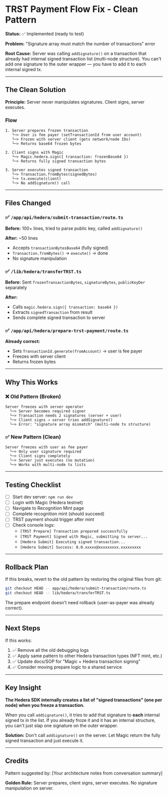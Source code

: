 # TRST Payment Flow Fix - Clean Pattern

**Status:** ✅ Implemented (ready to test)

**Problem:** "Signature array must match the number of transactions" error

**Root Cause:** Server was calling `addSignature()` on a transaction that already had internal signed transaction list (multi-node structure). You can't add one signature to the outer wrapper — you have to add it to each internal signed tx.

---

## The Clean Solution

**Principle:** Server never manipulates signatures. Client signs, server executes.

### Flow

```
1. Server prepares frozen transaction
   └─> User is fee payer (setTransactionId from user account)
   └─> Frozen with server client (gets network/node IDs)
   └─> Returns base64 frozen bytes

2. Client signs with Magic
   └─> Magic.hedera.sign({ transaction: frozenBase64 })
   └─> Returns fully signed transaction bytes
   
3. Server executes signed transaction
   └─> Transaction.fromBytes(signedBytes)
   └─> tx.execute(client)
   └─> No addSignature() call
```

---

## Files Changed

### ✅ `/app/api/hedera/submit-transaction/route.ts`

**Before:** 100+ lines, tried to parse public key, called `addSignature()`

**After:** ~50 lines
- Accepts `transactionBytesBase64` (fully signed)
- `Transaction.fromBytes()` → `execute()` → done
- No signature manipulation

### ✅ `/lib/hedera/transferTRST.ts`

**Before:** Sent `frozenTransactionBytes`, `signatureBytes`, `publicKeyDer` separately

**After:**
- Calls `magic.hedera.sign({ transaction: base64 })`
- Extracts `signedTransaction` from result
- Sends complete signed transaction to server

### ✅ `/app/api/hedera/prepare-trst-payment/route.ts`

**Already correct:**
- Sets `TransactionId.generate(fromAccount)` → user is fee payer
- Freezes with server client
- Returns frozen bytes

---

## Why This Works

### ❌ Old Pattern (Broken)
```
Server freezes with server operator
  └─> Server becomes required signer
  └─> Transaction needs 2 signatures (server + user)
  └─> Client signs → server tries addSignature()
  └─> Error: "signature array mismatch" (multi-node tx structure)
```

### ✅ New Pattern (Clean)
```
Server freezes with user as fee payer
  └─> Only user signature required
  └─> Client signs completely
  └─> Server just executes (no mutation)
  └─> Works with multi-node tx lists
```

---

## Testing Checklist

- [ ] Start dev server: `npm run dev`
- [ ] Login with Magic (Hedera testnet)
- [ ] Navigate to Recognition Mint page
- [ ] Complete recognition mint (should succeed)
- [ ] TRST payment should trigger after mint
- [ ] Check console logs:
  - `[TRST Prepare] Transaction prepared successfully`
  - `[TRST Payment] Signed with Magic, submitting to server...`
  - `[Hedera Submit] Executing signed transaction...`
  - `[Hedera Submit] Success: 0.0.xxxxx@xxxxxxxxx.xxxxxxxxx`

---

## Rollback Plan

If this breaks, revert to the old pattern by restoring the original files from git:

```bash
git checkout HEAD -- app/api/hedera/submit-transaction/route.ts
git checkout HEAD -- lib/hedera/transferTRST.ts
```

The prepare endpoint doesn't need rollback (user-as-payer was already correct).

---

## Next Steps

If this works:

1. ✅ Remove all the old debugging logs
2. ✅ Apply same pattern to other Hedera transaction types (NFT mint, etc.)
3. ✅ Update docs/SOP for "Magic + Hedera transaction signing"
4. ✅ Consider moving prepare logic to a shared service

---

## Key Insight

**The Hedera SDK internally creates a list of "signed transactions" (one per node) when you freeze a transaction.**

When you call `addSignature()`, it tries to add that signature to **each** internal signed tx in the list. If you already froze it and it has an internal structure, you can't just slap one signature on the outer wrapper.

**Solution:** Don't call `addSignature()` on the server. Let Magic return the fully signed transaction and just execute it.

---

## Credits

Pattern suggested by: [Your architecture notes from conversation summary]

**Golden Rule:** Server prepares, client signs, server executes. No signature manipulation on server.
